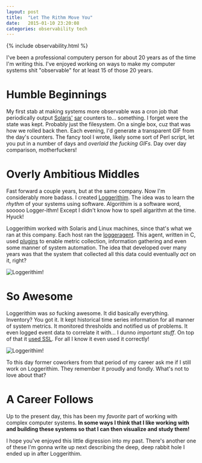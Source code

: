```yaml
---
layout: post
title:  "Let The Rithm Move You"
date:   2015-01-10 23:20:08
categories: observability tech
---
```


{% include observability.html %}

I've been a professional computery person for about 20 years as of the time I'm writing this. I've enjoyed working on ways to make my computer systems shit "observable" for at least 15 of those 20 years.

# Humble Beginnings

My first stab at making systems more observable was a cron job that periodically output [Solaris'](http://en.wikipedia.org/wiki/Solaris_%28operating_system%29) [sar](http://docs.oracle.com/cd/E23824_01/html/821-1451/spmonitor-8.html) counters to… something. I forget were the state was kept. Probably just the filesystem. On a single box, cuz that was how we rolled back then. Each evening, I'd generate a transparent GIF from the day's counters. The fancy tool I wrote, likely some sort of Perl script, let you put in a number of days and *overlaid the fucking GIFs*. Day over day comparison, motherfuckers!

# Overly Ambitious Middles

Fast forward a couple years, but at the same company. Now I'm considerably more badass. I created [Loggerithim](https://github.com/gphat/loggerithim). The idea was to learn the *rhythm* of your systems using software. Algorithim is a software word, sooooo Logger-ithm! Except I didn't know how to spell algarithm at the time. Hyuck!

Loggerithim worked with Solaris and Linux machines, since that's what we ran at this company. Each host ran the [loggeragent](https://github.com/gphat/loggeragent). This agent, written in C, used [plugins](https://github.com/gphat/loggeragent/tree/master/plugins) to enable metric collection, information gathering and even some manner of system automation. The idea that developed over many years was that the system that collected all this data could eventually *act* on it, right?

![Loggerithim!](/assets/images/lr-shot.png)

# So Awesome

Loggerithim was *so* fucking awesome. It did basically everything. Inventory? You got it. It kept historical time series information for all manner of system metrics. It monitored thresholds and notified us of problems. It even logged event data to correlate it with… I dunno *important stuff*. On top of that it [used SSL](https://github.com/gphat/loggeragent/blob/master/src/network.c#L70). For all I know it even used it correctly!

![Loggerithim!](/assets/images/lr-over.png)

To this day former coworkers from that period of my career ask me if I still work on Loggerithim. They remember it proudly and fondly. What's not to love about that?

# A Career Follows

Up to the present day, this has been my *favorite* part of working with complex computer systems. **In some ways I think that I like working with and building these systems so that I can then visualize and study them!**

I hope you've enjoyed this little digression into my past. There's another one of these I'm gonna write up next describing the deep, deep rabbit hole I ended up in after Loggerithim.
